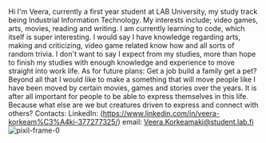 <!---- 👋 Hi, I’m Veera
- 🌍 I'm from Finland. It is so cold here.
- 👀 I’m interested in a lot of stuff, but currently trying to get a hang of school again. Fan of python
- 🌱 I’m currently learning coding in general. So far, I am a fan of python. Can read the very basics of C and C#
- 📫 Contact me through my email Korkeamaki.Veera@student.lab.fi
- 😄 Pronouns: Any/All
- ⚡ Fun fact: Help I am being carried by a giant eagle to it's nest to be consumed fully by it's young. Finally, a purpose for my ailing meat mecha <3
- <img src="https://uploads.dailydot.com/2024/07/graphic-design-is-my-passion-3.jpg?q=65&auto=format&w=1600" width="300" height="250">
- Anyway, maybe you would be interested in the following link [!IMPORTANTATE!](https://www.hankikoira.fi/koirarodut/cairnterrieri)

Present: describe where you’re currently at with your career.
Past: explain how your previous roles and experiences shaped your professional self.
Future: outline your career plans and how this role aligns with them.--->

Hi I'm Veera, currently a first year student at LAB University, my study track being Industrial Information Technology.
My interests include; video games, arts, movies, reading and writing. I am currently learning to code, which itself is super interesting.
I would say I have knowledge regarding arts, making and criticizing, video game related know how and all sorts of random trivia.
I don't want to say I expect from my studies, more than hope to finish my studies with enough knowledge and experience to move straight into work life.
As for future plans: Get a job build a family get a pet? Beyond all that I would like to make a something that will move people like I have been moved by certain movies, games and stories over the years. It is after all important for people to be able to express themselves in this life. Because what else are we but creatures driven to express and connect with others?
Contacts:
    LinkedIn: (https://www.linkedin.com/in/veera-korkeam%C3%A4ki-377277325/)
    email: Veera.Korkeamaki@student.lab.fi
![pixil-frame-0](https://github.com/user-attachments/assets/c06e8266-242f-4f1c-a9f6-773ae8a04d3a)

<!---
    who are you?
    where are you from?![pixil-frame-0](https://github.com/user-attachments/assets/c06e8266-242f-4f1c-a9f6-773ae8a04d3a)

    what kind of hobbies do you have?
    what kind of knowledge you have?
    what do you expect from your studies?
    what kind of future plans do you have?
    
Add an image of yourself.
--->
